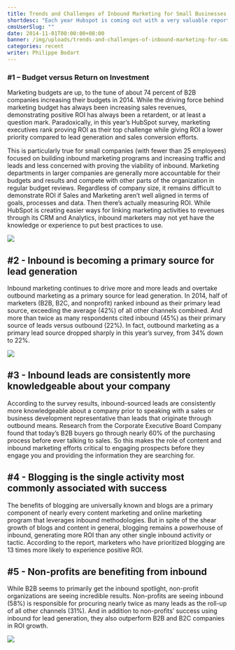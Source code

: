 ```yaml
---
title: Trends and Challenges of Inbound Marketing for Small Businesses
shortdesc: "Each year Hubspot is coming out with a very valuable report on the trends of Inbound Marketing for the coming year.  What are the trends and what are the challenges for the coming 12 months, especially for small and medium businesses.  The trend is clear for any business - investments in inbound marketing activities should increase at the detriment of outbound marketing activities. The challenge is to turn inbound activities in to new sales and new revenue."
cmsUserSlug: ""
date: 2014-11-01T00:00:00+08:00
banner: /img/uploads/trends-and-challenges-of-inbound-marketing-for-small-businesses.jpg
categories: recent
writer: Philippe Bodart
---
```


### #1 – Budget versus Return on Investment

Marketing budgets are up, to the tune of about 74 percent of B2B companies increasing their budgets in 2014. While the driving force behind marketing budget has always been increasing sales revenues, demonstrating positive ROI has always been a retardent, or at least a question mark. Paradoxically, in this year’s HubSpot survey, marketing executives rank proving ROI as their top challenge while giving ROI a lower priority compared to lead generation and sales conversion efforts.

This is particularly true for small companies (with fewer than 25 employees) focused on building inbound marketing programs and increasing traffic and leads and less concerned with proving the viability of inbound. Marketing departments in larger companies are generally more accountable for their budgets and results and compete with other parts of the organization in regular budget reviews. Regardless of company size, it remains difficult to demonstrate ROI if Sales and Marketing aren’t well aligned in terms of goals, processes and data. Then there’s actually measuring ROI. While HubSpot is creating easier ways for linking marketing activities to revenues through its CRM and Analytics, inbound marketers may not yet have the knowledge or experience to put best practices to use.  
  

![](/img/uploads/screen_shot_2014-10-05_at_9.37.03_am.png)

## #2 - Inbound is becoming a primary source for lead generation

Inbound marketing continues to drive more and more leads and overtake outbound marketing as a primary source for lead generation. In 2014, half of marketers (B2B, B2C, and nonprofit) ranked inbound as their primary lead source, exceeding the average (42%) of all other channels combined. And more than twice as many respondents cited inbound (45%) as their primary source of leads versus outbound (22%). In fact, outbound marketing as a primary lead source dropped sharply in this year’s survey, from 34% down to 22%.

![](/img/uploads/inbound2014-lead-source-600x373.png)

## #3 - Inbound leads are consistently more knowledgeable about your company

According to the survey results, inbound-sourced leads are consistently more knowledgeable about a company prior to speaking with a sales or business development representative than leads that originate through outbound means. Research from the Corporate Executive Board Company found that today’s B2B buyers go through nearly 60% of the purchasing process before ever talking to sales. So this makes the role of content and inbound marketing efforts critical to engaging prospects before they engage you and providing the information they are searching for.

## #4 - Blogging is the single activity most commonly associated with success

The benefits of blogging are universally known and blogs are a primary component of nearly every content marketing and online marketing program that leverages inbound methodologies. But in spite of the shear growth of blogs and content in general, blogging remains a powerhouse of inbound, generating more ROI than any other single inbound activity or tactic. According to the report, marketers who have prioritized blogging are 13 times more likely to experience positive ROI.

## #5 - Non-profits are benefiting from inbound

While B2B seems to primarily get the inbound spotlight, non-profit organizations are seeing incredible results. Non-profits are seeing inbound (58%) is responsible for procuring nearly twice as many leads as the roll-up of all other channels (31%). And in addition to non-profits’ success using inbound for lead generation, they also outperform B2B and B2C companies in ROI growth.

![](/img/uploads/inbound2014-roi-5.png)

<style>
img{max-width:100%;}
</style>  
